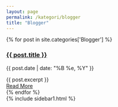 ```yaml
---
layout: page
permalink: /kategori/blogger
title: "Blogger"
---
```



<section class='section blogs' id='blogs'>




  


<div class="posts">
  {% for post in site.categories['Blogger'] %}
    <article class="post">
      <h1>
          <a href="{{ site.baseurl }}{{ post.url }}">{{ post.title }}</a>
      </h1>
      <div>
        <p class="post_date">{{ post.date | date: "%B %e, %Y" }}</p>
      </div>
      <div class="entry">
        {{ post.excerpt }}
      </div>
      <a href="{{ site.baseurl }}{{ post.url }}" class="read-more">
          Read More
      </a>
    </article>
  {% endfor %}
</div>



 
  <div class='blog__grid2 section' id='_sidebar'>
    {% include sidebar1.html %}
  </div>

</section>
